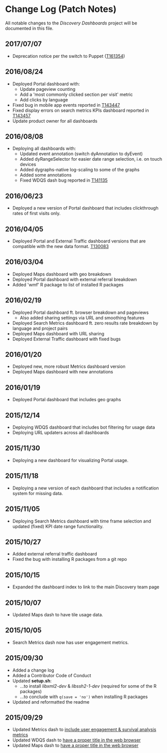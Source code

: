 # Change Log (Patch Notes)
All notable changes to the *Discovery Dashboards* project will be documented in this file.

## 2017/07/07
- Deprecation notice per the switch to Puppet ([T161354](https://phabricator.wikimedia.org/T161354))

## 2016/08/24
- Deployed Portal dashboard with:
  - Update pageview counting
  - Add a 'most commonly clicked section per visit' metric
  - Add clicks by language
- Fixed bug in mobile app events reported in [T143447](https://phabricator.wikimedia.org/T143447)
- Fixed display errors on search metrics KPIs dashboard reported in [T143457](https://phabricator.wikimedia.org/T143457)
- Update product owner for all dashboards

## 2016/08/08
- Deploying all dashboards with:
  - Updated event annotation (switch dyAnnotation to dyEvent)
  - Added dyRangeSelector for easier date range selection, i.e. on touch devices
  - Added dygraphs-native log-scaling to some of the graphs
  - Added some annotations
  - Fixed WDQS dash bug reported in [T141135](https://phabricator.wikimedia.org/T141135)

## 2016/06/23
- Deployed a new version of Portal dashboard that includes clickthrough rates
  of first visits only.

## 2016/04/05
- Deployed Portal and External Traffic dashboard versions that are
  compatible with the new data format. [T130083](https://phabricator.wikimedia.org/T130083)

## 2016/03/04
- Deployed Maps dashboard with geo breakdown
- Deployed Portal dashboard with external referral breakdown
- Added 'wmf' R package to list of installed R packages

## 2016/02/19
- Deployed Portal dashboard ft. browser breakdown and pageviews
  - Also added sharing settings via URL and smoothing features
- Deployed Search Metrics dashboard ft. zero results rate breakdown by
  language and project pairs
- Deployed Maps dashboard with URL sharing
- Deployed External Traffic dashboard with fixed bugs

## 2016/01/20
- Deployed new, more robust Metrics dashboard version
- Deployed Maps dashboard with new annotations

## 2016/01/19
- Deployed Portal dashboard that includes geo graphs

## 2015/12/14
- Deploying WDQS dashboard that includes bot filtering for usage data
- Deploying URL updaters across all dashboards

## 2015/11/30
- Deploying a new dashboard for visualizing Portal usage.

## 2015/11/18
- Deploying a new version of each dashboard that includes a notification
  system for missing data.

## 2015/11/05
- Deploying Search Metrics dashboard with time frame selection
  and updated (fixed) KPI date range functionality.

## 2015/10/27
- Added external referral traffic dashboard
- Fixed the bug with installing R packages from a git repo

## 2015/10/15
- Expanded the dashboard index to link to the main Discovery team page

## 2015/10/07
- Updated Maps dash to have tile usage data.

## 2015/10/05
- Search Metrics dash now has user engagement metrics.

## 2015/09/30
- Added a change log
- Added a Contributor Code of Conduct
- Updated **setup.sh**:
	- ...to install *libxml2-dev* & *libssh2-1-dev* (required for some of the R packages)
	- ...to conclude with `q(save = 'no')` when installing R packages
- Updated and reformatted the readme

## 2015/09/29
- Updated Metrics dash to [include user engagement & survival analysis metrics](https://gerrit.wikimedia.org/r/241115)
- Updated WDQS dash to [have a proper title in the web browser](https://gerrit.wikimedia.org/r/#/c/241119/)
- Updated Maps dash to [have a proper title in the web browser](https://gerrit.wikimedia.org/r/#/c/241120/)
